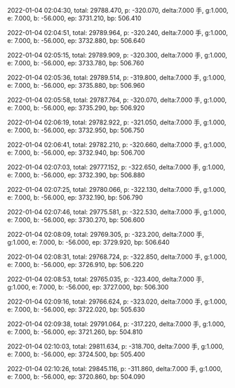 2022-01-04 02:04:30, total: 29788.470, p: -320.070, delta:7.000 手, g:1.000, e: 7.000, b: -56.000, ep: 3731.210, bp: 506.410

2022-01-04 02:04:51, total: 29789.964, p: -320.240, delta:7.000 手, g:1.000, e: 7.000, b: -56.000, ep: 3732.880, bp: 506.640

2022-01-04 02:05:15, total: 29789.909, p: -320.300, delta:7.000 手, g:1.000, e: 7.000, b: -56.000, ep: 3733.780, bp: 506.760

2022-01-04 02:05:36, total: 29789.514, p: -319.800, delta:7.000 手, g:1.000, e: 7.000, b: -56.000, ep: 3735.880, bp: 506.960

2022-01-04 02:05:58, total: 29787.764, p: -320.070, delta:7.000 手, g:1.000, e: 7.000, b: -56.000, ep: 3735.290, bp: 506.920

2022-01-04 02:06:19, total: 29782.922, p: -321.050, delta:7.000 手, g:1.000, e: 7.000, b: -56.000, ep: 3732.950, bp: 506.750

2022-01-04 02:06:41, total: 29782.210, p: -320.660, delta:7.000 手, g:1.000, e: 7.000, b: -56.000, ep: 3732.940, bp: 506.700

2022-01-04 02:07:03, total: 29777.152, p: -322.650, delta:7.000 手, g:1.000, e: 7.000, b: -56.000, ep: 3732.390, bp: 506.880

2022-01-04 02:07:25, total: 29780.066, p: -322.130, delta:7.000 手, g:1.000, e: 7.000, b: -56.000, ep: 3732.190, bp: 506.790

2022-01-04 02:07:46, total: 29775.581, p: -322.530, delta:7.000 手, g:1.000, e: 7.000, b: -56.000, ep: 3730.270, bp: 506.600

2022-01-04 02:08:09, total: 29769.305, p: -323.200, delta:7.000 手, g:1.000, e: 7.000, b: -56.000, ep: 3729.920, bp: 506.640

2022-01-04 02:08:31, total: 29768.724, p: -322.850, delta:7.000 手, g:1.000, e: 7.000, b: -56.000, ep: 3726.910, bp: 506.220

2022-01-04 02:08:53, total: 29765.035, p: -323.400, delta:7.000 手, g:1.000, e: 7.000, b: -56.000, ep: 3727.000, bp: 506.300

2022-01-04 02:09:16, total: 29766.624, p: -323.020, delta:7.000 手, g:1.000, e: 7.000, b: -56.000, ep: 3722.020, bp: 505.630

2022-01-04 02:09:38, total: 29791.064, p: -317.220, delta:7.000 手, g:1.000, e: 7.000, b: -56.000, ep: 3721.260, bp: 504.810

2022-01-04 02:10:03, total: 29811.634, p: -318.700, delta:7.000 手, g:1.000, e: 7.000, b: -56.000, ep: 3724.500, bp: 505.400

2022-01-04 02:10:26, total: 29845.116, p: -311.860, delta:7.000 手, g:1.000, e: 7.000, b: -56.000, ep: 3720.860, bp: 504.090
